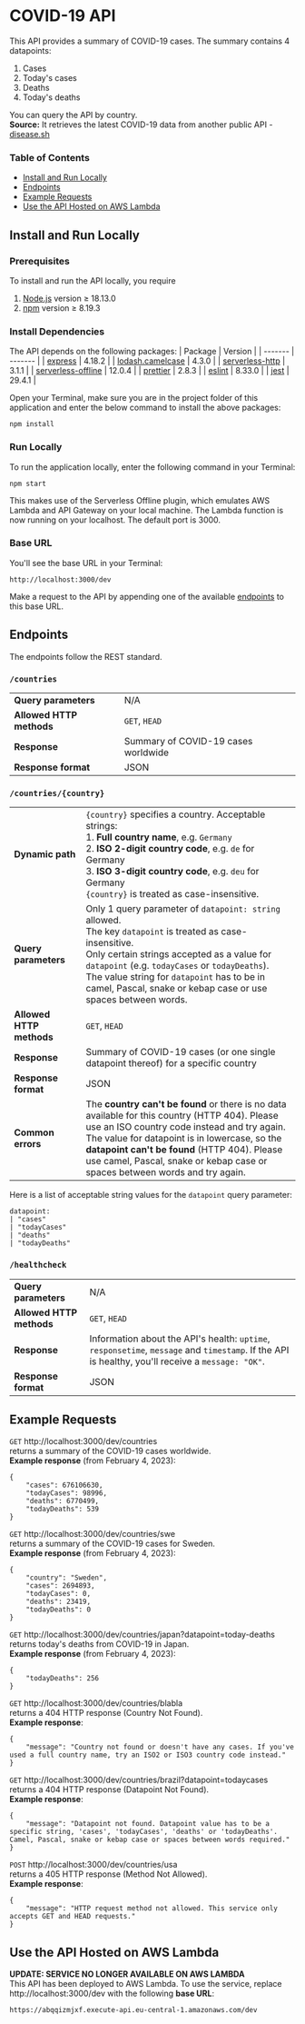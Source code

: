 # COVID-19 API

This API provides a summary of COVID-19 cases. The summary contains 4 datapoints:

1. Cases
2. Today's cases
3. Deaths
4. Today's deaths

You can query the API by country.
\
**Source:** It retrieves the latest COVID-19 data from another public API - [disease.sh](https://disease.sh/)

### Table of Contents

- [Install and Run Locally](#local)
- [Endpoints](#endpoints)
- [Example Requests](#examples)
- [Use the API Hosted on AWS Lambda](#aws)

<a name="local"></a>

## Install and Run Locally

### Prerequisites

To install and run the API locally, you require

1. [Node.js](https://nodejs.org/en/) version ≥ 18.13.0
2. [npm](https://docs.npmjs.com/downloading-and-installing-node-js-and-npm) version ≥ 8.19.3

### Install Dependencies

The API depends on the following packages:
| Package | Version |
| ------- | ------- |
| [express](https://www.npmjs.com/package/express) | 4.18.2 |
| [lodash.camelcase](https://www.npmjs.com/package/lodash.camelcase) | 4.3.0 |
| [serverless-http](https://www.npmjs.com/package/serverless-http) | 3.1.1 |
| [serverless-offline](https://www.npmjs.com/package/serverless-offline) | 12.0.4 |
| [prettier](https://www.npmjs.com/package/prettier) | 2.8.3 |
| [eslint](https://www.npmjs.com/package/eslint) | 8.33.0 |
| [jest](https://www.npmjs.com/package/jest) | 29.4.1 |

Open your Terminal, make sure you are in the project folder of this application and enter the below command to install the above packages:

```
npm install
```

### Run Locally

To run the application locally, enter the following command in your Terminal:

```
npm start
```

This makes use of the Serverless Offline plugin, which emulates AWS Lambda and API Gateway on your local machine. The Lambda function is now running on your localhost. The default port is 3000.

### Base URL

You'll see the base URL in your Terminal:

```
http://localhost:3000/dev
```

Make a request to the API by appending one of the available [endpoints](#endpoints) to this base URL.

<a name="endpoints"></a>

## Endpoints

The endpoints follow the REST standard.

### `/countries`

|                          |                                     |
| ------------------------ | ----------------------------------- |
| **Query parameters**     | N/A                                 |
| **Allowed HTTP methods** | `GET`, `HEAD`                       |
| **Response**             | Summary of COVID-19 cases worldwide |
| **Response format**      | JSON                                |

### `/countries/{country}`

<!-- prettier-ignore -->
|     |     |
| --- | --- |
| **Dynamic path** | `{country}` specifies a country. Acceptable strings:<br>1. **Full country name**, e.g. `Germany`<br>2. **ISO 2-digit country code**, e.g. `de` for Germany<br>3. **ISO 3-digit country code**, e.g. `deu` for Germany<br>`{country}` is treated as case-insensitive. |
| **Query parameters**     | Only 1 query parameter of `datapoint: string` allowed.<br>The key `datapoint` is treated as case-insensitive.<br>Only certain strings accepted as a value for `datapoint` (e.g. `todayCases` or `todayDeaths`).<br>The value string for `datapoint` has to be in camel, Pascal, snake or kebap case or use spaces between words.<br> |
| **Allowed HTTP methods** | `GET`, `HEAD`                                                           |
| **Response**             | Summary of COVID-19 cases (or one single datapoint thereof) for a specific country |
| **Response format**      | JSON                                                                    |
| **Common errors**        | The **country can't be found** or there is no data available for this country (HTTP 404). Please use an ISO country code instead and try again.<br>The value for datapoint is in lowercase, so the **datapoint can't be found** (HTTP 404). Please use camel, Pascal, snake or kebap case or spaces between words and try again. |

Here is a list of acceptable string values for the `datapoint` query parameter:

```
datapoint:
| "cases"
| "todayCases"
| "deaths"
| "todayDeaths"
```

### `/healthcheck`

<!-- prettier-ignore -->
|                          |               |
| ------------------------ | ------------- |
| **Query parameters**     | N/A           |
| **Allowed HTTP methods** | `GET`, `HEAD` |
| **Response**             | Information about the API's health: `uptime`, `responsetime`, `message` and `timestamp`. If the API is healthy, you'll receive a `message: "OK"`. |
| **Response format**      | JSON          |

<a name="examples"></a>

## Example Requests

`GET` http://localhost:3000/dev/countries
\
returns a summary of the COVID-19 cases worldwide.
\
**Example response** (from February 4, 2023):

```
{
    "cases": 676106630,
    "todayCases": 98996,
    "deaths": 6770499,
    "todayDeaths": 539
}
```

`GET` http://localhost:3000/dev/countries/swe
\
returns a summary of the COVID-19 cases for Sweden.
\
**Example response** (from February 4, 2023):

```
{
    "country": "Sweden",
    "cases": 2694893,
    "todayCases": 0,
    "deaths": 23419,
    "todayDeaths": 0
}
```

`GET` http://localhost:3000/dev/countries/japan?datapoint=today-deaths
\
returns today's deaths from COVID-19 in Japan.
\
**Example response** (from February 4, 2023):

```
{
    "todayDeaths": 256
}
```

`GET` http://localhost:3000/dev/countries/blabla
\
returns a 404 HTTP response (Country Not Found).
\
**Example response**:

```
{
    "message": "Country not found or doesn't have any cases. If you've used a full country name, try an ISO2 or ISO3 country code instead."
}
```

`GET` http://localhost:3000/dev/countries/brazil?datapoint=todaycases
\
returns a 404 HTTP response (Datapoint Not Found).
\
**Example response**:

```
{
    "message": "Datapoint not found. Datapoint value has to be a specific string, 'cases', 'todayCases', 'deaths' or 'todayDeaths'. Camel, Pascal, snake or kebap case or spaces between words required."
}
```

`POST` http://localhost:3000/dev/countries/usa
\
returns a 405 HTTP response (Method Not Allowed).
\
**Example response**:

```
{
    "message": "HTTP request method not allowed. This service only accepts GET and HEAD requests."
}
```

<a name="aws"></a>

## Use the API Hosted on AWS Lambda

**UPDATE: SERVICE NO LONGER AVAILABLE ON AWS LAMBDA**
\
This API has been deployed to AWS Lambda. To use the service, replace http://localhost:3000/dev with the following **base URL**:

```
https://abqqizmjxf.execute-api.eu-central-1.amazonaws.com/dev
```

